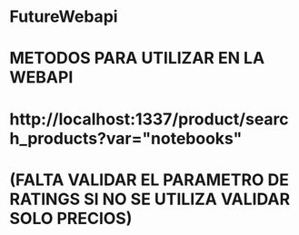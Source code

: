 ﻿# FutureWebapi

# METODOS PARA UTILIZAR EN LA WEBAPI
# http://localhost:1337/product/search_products?var="notebooks"
# (FALTA VALIDAR EL PARAMETRO DE RATINGS SI NO SE UTILIZA VALIDAR SOLO PRECIOS)

